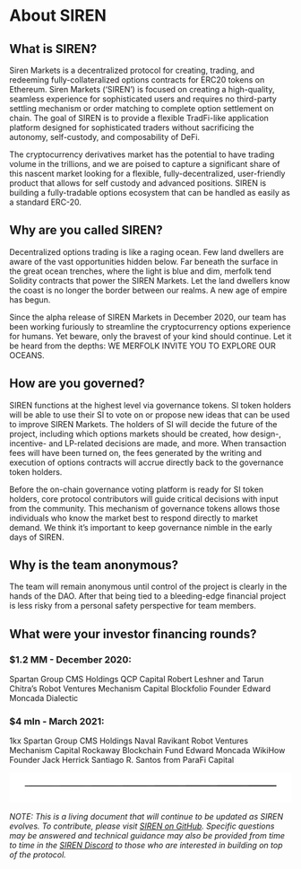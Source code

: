 # About SIREN

## What is SIREN?

Siren Markets is a decentralized protocol for creating, trading, and redeeming fully-collateralized options contracts for ERC20 tokens on Ethereum. Siren Markets (‘SIREN’) is focused on creating a high-quality, seamless experience for sophisticated users and requires no third-party settling mechanism or order matching to complete option settlement on chain. The goal of SIREN is to provide a flexible TradFi-like application platform designed for sophisticated traders without sacrificing the autonomy, self-custody, and composability of DeFi.

The cryptocurrency derivatives market has the potential to have trading volume in the trillions, and we are poised to capture a significant share of this nascent market looking for a flexible, fully-decentralized, user-friendly product that allows for self custody and advanced positions. SIREN is building a fully-tradable options ecosystem that can be handled as easily as a standard ERC-20.

## Why are you called SIREN?
Decentralized options trading is like a raging ocean. Few land dwellers are aware of the vast opportunities hidden below. Far beneath the surface in the great ocean trenches, where the light is blue and dim, merfolk tend Solidity contracts that power the SIREN Markets. Let the land dwellers know the coast is no longer the border between our realms. A new age of empire has begun.

Since the alpha release of SIREN Markets in December 2020, our team has been working furiously to streamline the cryptocurrency options experience for humans. Yet beware, only the bravest of your kind should continue. Let it be heard from the depths: WE MERFOLK INVITE YOU TO EXPLORE OUR OCEANS.

## How are you governed?

SIREN functions at the highest level via governance tokens. SI token holders will be able to use their SI to vote on or propose new ideas that can be used to improve SIREN Markets. The holders of SI will decide the future of the project, including which options markets should be created, how design-, incentive- and LP-related decisions are made, and more. When transaction fees will have been turned on, the fees generated by the writing and execution of options contracts will accrue directly back to the governance token holders. 

Before the on-chain governance voting platform is ready for SI token holders, core protocol contributors will guide critical decisions with input from the community. This mechanism of governance tokens allows those individuals who know the market best to respond directly to market demand. We think it’s important to keep governance nimble in the early days of SIREN.

## Why is the team anonymous?

The team will remain anonymous until control of the project is clearly in the hands of the DAO. After that being tied to a bleeding-edge financial project is less risky from a personal safety perspective for team members.

## What were your investor financing rounds?

### $1.2 MM - December 2020:

Spartan Group
CMS Holdings
QCP Capital
Robert Leshner and Tarun Chitra’s Robot Ventures
Mechanism Capital
Blockfolio Founder Edward Moncada
Dialectic

### $4 mln - March 2021:

1kx
Spartan Group
CMS Holdings
Naval Ravikant
Robot Ventures
Mechanism Capital
Rockaway Blockchain Fund
Edward Moncada
WikiHow Founder Jack Herrick
Santiago R. Santos from ParaFi Capital

![](../.gitbook/assets/image.png)

_NOTE: This is a living document that will continue to be updated as SIREN evolves. To contribute, please visit_ [_SIREN on GitHub_](https://github.com/sirenmarkets/core)_. Specific questions may be answered and technical guidance may also be provided from time to time in the_ [_SIREN Discord_](https://discord.gg/JMcDB52Y) _to those who are interested in building on top of the protocol._


